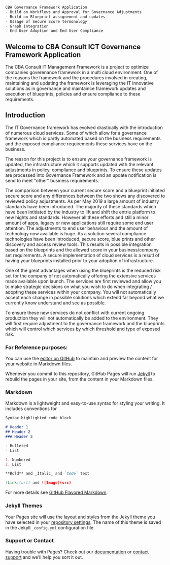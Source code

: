 ```markdown
CBA Governance Framework Application
- Build on Workflows and Approval for Governance Adjustments
- Build on Blueprint assignement and updates
- Ussage of Secure Score termonology
- Graph Integration 
- End User Adoption and End User Compliance

```
## Welcome to CBA Consult ICT Governance Framework Application  

The CBA Consult IT Management Framework is a project to optimize companies goverenance framework in a multi cloud environment. One of the reasons the framework and the procedures involved in creating, maintaining and updating the framework is leveraging the IT innovative solutions as in governance and maintaince framework updates and execution of blueprints, policies and ensure compliance to these requirements.

## Introduction

The IT Governance framework has evolved drastically with the introduction of numerous cloud services. Some of which allow for a governance framework which is partly automated based on the business requirements and the exposed compliance requirements these services have on the business.

The reason for this project is to ensure your governance framework is updated, the infrastructure which it supports updated with the relevant adjustments in policy, compliance and blueprints. To ensure these updates are processed into Governance Framework and an update notification is send to meet "other" business requirements.

The comparison between your current secure score and a blueprint initiated secure score and any differences between the two shows any discovered to reviewed policy adjustments. As per May 2019 a large amount of industry standards have been introduced. The majority of these standards which have been intitiated by the industry to lift and shift the entrie platform to new hights and standards. However all these efforts and still a minor amount of apps, legacy or new applications still require some end user attention. The adjustments to end user behaviour and the amount of technology now available is huge. As a solution several compliance technologies have been introduced, secure score, blue prints and other discovery and access review tools. This results in possible integration based on the blueprints and the allowed score in your business/company set requirements. A secure implementation of cloud services is a resutl of having your blueprints installed prior to your adoption of infrastructure.

One of the great advantages when using the blueprints is the reduced risk set for the company of not automatically offering the extensive services made available upon launch. The services are first reviewed and allow you to make strategic decisions on what you wish to do when integrating / adopting these services within your company. You will not automatically accept each change in possible solutions which extend far beyond what we currently know understand and see as possible.

To ensure these new services do not conflict with current ongoing production they will not automatically be added to the environment. They will first require adjustment to the governance framework and the blueprints which will control which services by which threshold and type of exposed risk.

### For Reference purposes:

You can use the [editor on GitHub](https://github.com/CBA-Consult/ICT-Governance-Framework-Application/edit/gh-pages/index.md) to maintain and preview the content for your website in Markdown files.

Whenever you commit to this repository, GitHub Pages will run [Jekyll](https://jekyllrb.com/) to rebuild the pages in your site, from the content in your Markdown files.

### Markdown

Markdown is a lightweight and easy-to-use syntax for styling your writing. It includes conventions for

```markdown
Syntax highlighted code block

# Header 1
## Header 2
### Header 3

- Bulleted
- List

1. Numbered
2. List

**Bold** and _Italic_ and `Code` text

[Link](url) and ![Image](src)
```

For more details see [GitHub Flavored Markdown](https://guides.github.com/features/mastering-markdown/).

### Jekyll Themes

Your Pages site will use the layout and styles from the Jekyll theme you have selected in your [repository settings](https://github.com/CBA-Consult/ICT-Governance-Framework-Application/settings). The name of this theme is saved in the Jekyll `_config.yml` configuration file.

### Support or Contact

Having trouble with Pages? Check out our [documentation](https://docs.github.com/categories/github-pages-basics/) or [contact support](https://github.com/contact) and we’ll help you sort it out.
